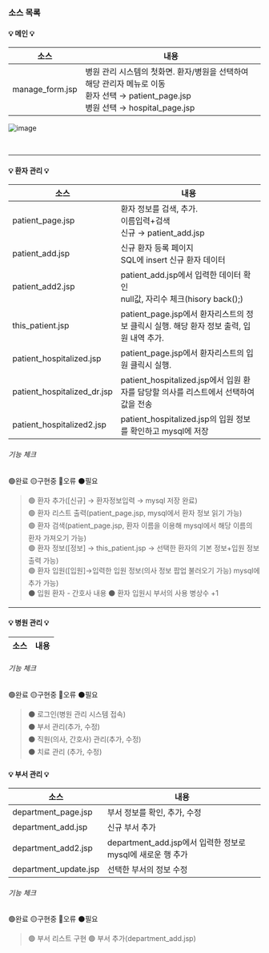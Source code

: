 ### 소스 목록

#### 💡 메인 💡
소스 | 내용
---- | ----
manage_form.jsp | 병원 관리 시스템의 첫화면. 환자/병원을 선택하여 해당 관리자 메뉴로 이동</BR> 환자 선택 → patient_page.jsp </BR>병원 선택 → hospital_page.jsp <BR>

![image](https://user-images.githubusercontent.com/85846475/123762673-fe515280-d8fd-11eb-9522-3754e60e48bf.png)

</BR>

***

#### 💡 환자 관리 💡
소스 | 내용
---- | ----
patient_page.jsp | 환자 정보를 검색, 추가. </BR> 이름입력+검색</BR> 신규 → patient_add.jsp
patient_add.jsp | 신규 환자 등록 페이지 </BR> SQL에 insert 신규 환자 데이터
patient_add2.jsp | patient_add.jsp에서 입력한 데이터 확인 </BR> null값, 자리수 체크(hisory back();)
this_patient.jsp | patient_page.jsp에서 환자리스트의 정보 클릭시 실행. 해당 환자 정보 출력, 입원 내역 추가.
patient_hospitalized.jsp | patient_page.jsp에서 환자리스트의 입원 클릭시 실행.
patient_hospitalized_dr.jsp | patient_hospitalized.jsp에서 입원 환자를 담당할 의사를 리스트에서 선택하여 값을 전송
patient_hospitalized2.jsp | patient_hospitalized.jsp의 입원 정보를 확인하고 mysql에 저장

###### 기능 체크
🟢완료  🟡구현중  🔴오류 ⚫필요
> 🟢 환자 추가([신규] → 환자정보입력 → mysql 저장 완료)</br>
> 🟢 환자 리스트 출력(patient_page.jsp, mysql에서 환자 정보 읽기 가능)</br>
> 🟢 환자 검색(patient_page.jsp, 환자 이름을 이용해 mysql에서 해당 이름의 환자 가져오기 가능)</br>
> 🟢 환자 정보([정보] → this_patient.jsp → 선택한 환자의 기본 정보+입원 정보 출력 가능)</br>
> 🟢 환자 입원([입원]→입력한 입원 정보(의사 정보 팝업 불러오기 가능) mysql에 추가 가능)</br>
> ⚫ 입원 환자 - 간호사 내용
> ⚫ 환자 입원시 부서의 사용 병상수 +1

***

#### 💡 병원 관리 💡
소스 | 내용
---- | ----

###### 기능 체크
🟢완료  🟡구현중  🔴오류 ⚫필요
> ⚫ 로그인(병원 관리 시스템 접속)</br>
> ⚫ 부서 관리(추가, 수정)</br>
> ⚫ 직원(의사, 간호사) 관리(추가, 수정)</br>
> ⚫ 치료 관리 (추가, 수정)

#### 💡 부서 관리 💡
소스 | 내용
---- | ----
department_page.jsp | 부서 정보를 확인, 추가, 수정
department_add.jsp | 신규 부서 추가
department_add2.jsp | department_add.jsp에서 입력한 정보로 mysql에 새로운 행 추가
department_update.jsp | 선택한 부서의 정보 수정

###### 기능 체크
🟢완료  🟡구현중  🔴오류 ⚫필요
> 🟢 부서 리스트 구현
> 🟢 부서 추가(department_add.jsp)
> 
